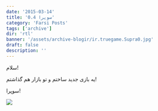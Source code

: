 ```yaml
---
date: '2015-03-14'
title: 'سوپرا 0.4'
category: 'Farsi Posts'
tags: ['archive']
dir: 'rtl'
banner: '/assets/archive-blogir/ir.truegame.Supra0.jpg'
draft: false
description: ''
---
```


سلام!

یه بازی جدید ساختم و تو بازار هم گذاشتم!

سوپرا!

[![](http://s.cafebazaar.ir/2/images/badge-l.png)](https://cafebazaar.ir/d/s/ir.truegame.Supra/)

